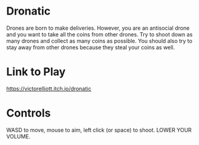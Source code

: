 # Dronatic

Drones are born to make deliveries. However, you are an antisocial drone and you want to take all the coins from other drones. Try to shoot down as many drones and collect as many coins as possible. You should also try to stay away from other drones because they steal your coins as well.

# Link to Play
https://victorelliott.itch.io/dronatic

# Controls
WASD to move, mouse to aim, left click (or space) to shoot. LOWER YOUR VOLUME.
